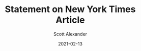 ---
layout: podcast
title: "Statement on New York Times Article"
author: Scott Alexander
description: https://astralcodexten.substack.com/p/statement-on-new-york-times-article
date: 2021-02-13
length: 2573303
duration: 643
guid: statement-on-new-york-times-article
---